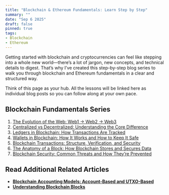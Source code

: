 ```yaml
---
title: "Blockchain & Ethereum Fundamentals: Learn Step by Step"
summary: ""
date: "Sep 6 2025"
draft: false
pinned: true
tags:
- Blockchain
- Ethereum
---
```



Getting started with blockchain and cryptocurrencies can feel like stepping into a whole new world—there’s a lot of jargon, new concepts, and technical details to digest. That’s why I’ve created this step-by-step blog series to walk you through blockchain and Ethereum fundamentals in a clear and structured way.

Think of this page as your hub. All the lessons will be linked here as individual blog posts so you can follow along at your own pace.


## Blockchain Fundamentals Series
1. [The Evolution of the Web: Web1 → Web2 → Web3](/blog/blockchain-fundamentals/01-the-evolution-of-the-web-web1-web2-web3)
2. [Centralized vs Decentralized: Understanding the Core Difference](/blog/blockchain-fundamentals/02-centralized-vs-decentralized-understanding-the-core-difference)
3. [Ledgers in Blockchain: How Transactions Are Tracked](/blog/blockchain-fundamentals/03-ledgers-in-blockchain-how-transactions-are-tracked)
4. [Wallets in Blockchain: How It Works and How to Keep It Safe](/blog/blockchain-fundamentals/04-wallets-in-blockchain-how-it-works-and-how-to-keep-it-safe)
5. [Blockchain Transactions: Structure, Verification, and Security](/blog/blockchain-fundamentals/05-blockchain-transactions-structure-verification-and-security)
6. [The Anatomy of a Block: How Blockchain Stores and Secures Data](/blog/blockchain-fundamentals/06-the-anatomy-of-a-block-how-blockchain-stores-and-secures-data)
7. [Blockchain Security: Common Threats and How They’re Prevented](/blog/blockchain-fundamentals/07-blockchain-security-common-threats-and-how-they-re-prevented)



## Read Additional Related Articles
* **[Blockchain Accounting Models: Account-Based and UTXO-Based](/blog/blockchain-fundamentals-additional/01-blockchain-accounting-models-account-based-and-utxo-based)**
* **[Understanding Blockchain Blocks](/blog/blockchain-fundamentals-additional/03-understanding-blockchain-blocks)**